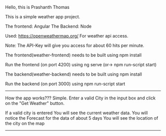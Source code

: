 Hello, this is Prashanth Thomas

This is a simple weather app project.

The frontend: Angular
The Backend: Node

Used: https://openweathermap.org/
For weather api access.

Note: The API-Key will give you access for about 60 hits per minute.

The frontend(weather-frontend) needs to be built using
npm install

Run the frontend (on port 4200) using
ng serve (or-> npm run-script start)



The backend(weather-backend) needs to be built using
npm install

Run the backend (on port 3000) using
npm run-script start

****************************************************
How the app works???
Simple. Enter a valid City in the input box and click on the "Get Weather" button.

If a valid city is entered
You will see the current weather data.
You will notice the Forecast for the data of about 5 days
You will see the location of the city on the map
*****************************************************
